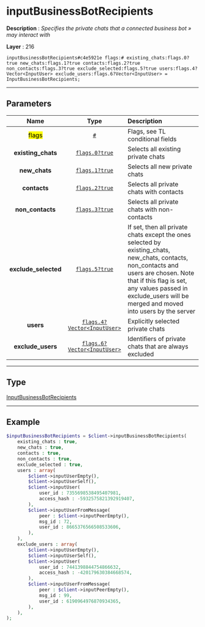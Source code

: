 # inputBusinessBotRecipients

**Description** : *Specifies the private chats that a connected business bot &raquo; may interact with*

**Layer** : 216

```tl
inputBusinessBotRecipients#c4e5921e flags:# existing_chats:flags.0?true new_chats:flags.1?true contacts:flags.2?true non_contacts:flags.3?true exclude_selected:flags.5?true users:flags.4?Vector<InputUser> exclude_users:flags.6?Vector<InputUser> = InputBusinessBotRecipients;
```

---

## Parameters

| Name | Type | Description |
| :---: | :---: | :--- |
| <mark>flags</mark> | [`#`](type/#) | Flags, see TL conditional fields |
| **existing_chats** | [`flags.0?true`](type/true) | Selects all existing private chats |
| **new_chats** | [`flags.1?true`](type/true) | Selects all new private chats |
| **contacts** | [`flags.2?true`](type/true) | Selects all private chats with contacts |
| **non_contacts** | [`flags.3?true`](type/true) | Selects all private chats with non-contacts |
| **exclude_selected** | [`flags.5?true`](type/true) | If set, then all private chats except the ones selected by existing_chats, new_chats, contacts, non_contacts and users are chosen. Note that if this flag is set, any values passed in exclude_users will be merged and moved into users by the server |
| **users** | [`flags.4?Vector<InputUser>`](type/InputUser) | Explicitly selected private chats |
| **exclude_users** | [`flags.6?Vector<InputUser>`](type/InputUser) | Identifiers of private chats that are always excluded |

---

## Type

[InputBusinessBotRecipients](type/InputBusinessBotRecipients)

---

## Example

```php
$inputBusinessBotRecipients = $client->inputBusinessBotRecipients(
	existing_chats : true,
	new_chats : true,
	contacts : true,
	non_contacts : true,
	exclude_selected : true,
	users : array(
		$client->inputUserEmpty(),
		$client->inputUserSelf(),
		$client->inputUser(
			user_id : 7355698538495407981,
			access_hash : -5932575821392919407,
		),
		$client->inputUserFromMessage(
			peer : $client->inputPeerEmpty(),
			msg_id : 72,
			user_id : 8665376566508533606,
		),
	),
	exclude_users : array(
		$client->inputUserEmpty(),
		$client->inputUserSelf(),
		$client->inputUser(
			user_id : 7441398844754866632,
			access_hash : -420179630384668574,
		),
		$client->inputUserFromMessage(
			peer : $client->inputPeerEmpty(),
			msg_id : 99,
			user_id : 6190964976870934365,
		),
	),
);
```